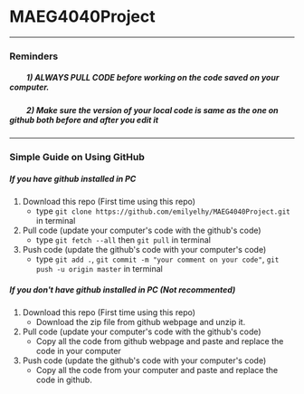 # MAEG4040Project
---
### Reminders
##### &nbsp;&nbsp;&nbsp;&nbsp;&nbsp;&nbsp;&nbsp;&nbsp; 1) ALWAYS PULL CODE before working on the code saved on your computer.
##### &nbsp;&nbsp;&nbsp;&nbsp;&nbsp;&nbsp;&nbsp;&nbsp; 2) Make sure the version of your local code is same as the one on github both before and after you edit it
---
### Simple Guide on Using GitHub
##### If you have github installed in PC
1) Download this repo (First time using this repo)
    * type `git clone https://github.com/emilyelhy/MAEG4040Project.git` in terminal
2) Pull code (update your computer's code with the github's code)
    * type `git fetch --all` then `git pull` in terminal
3) Push code (update the github's code with your computer's code)
    * type `git add .`, `git commit -m "your comment on your code"`,
    `git push -u origin master` in terminal
##### If you don't have github installed in PC (Not recommented)
1) Download this repo (First time using this repo)
    * Download the zip file from github webpage and unzip it.
2) Pull code (update your computer's code with the github's code)
    * Copy all the code from github webpage and paste and replace the code in your computer
3) Push code (update the github's code with your computer's code)
    * Copy all the code from your computer and paste and replace the code in github.
